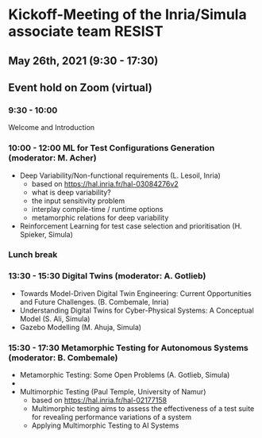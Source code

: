 # Kickoff-Meeting of the Inria/Simula associate team RESIST

## May 26th, 2021 (9:30 - 17:30)
## Event hold on Zoom (virtual)

### 9:30 - 10:00
Welcome and Introduction

### 10:00 - 12:00 ML for Test Configurations Generation (moderator: M. Acher)
- Deep Variability/Non-functional requirements (L. Lesoil, Inria)
  * based on https://hal.inria.fr/hal-03084276v2
  * what is deep variability? 
  * the input sensitivity problem 
  * interplay compile-time / runtime options 
  * metamorphic relations for deep variability  
-	Reinforcement Learning for test case selection and prioritisation (H. Spieker, Simula) 

### Lunch break

### 13:30 - 15:30 Digital Twins (moderator: A. Gotlieb)
- Towards Model-Driven Digital Twin Engineering: Current Opportunities and Future Challenges. (B. Combemale, Inria)
- Understanding Digital Twins for Cyber-Physical Systems: A Conceptual Model (S. Ali, Simula)
-	Gazebo Modelling (M. Ahuja, Simula)

### 15:30 - 17:30 Metamorphic Testing for Autonomous Systems (moderator: B. Combemale)

 -	Metamorphic Testing: Some Open Problems (A. Gotlieb, Simula)
 -	   
 - Multimorphic Testing (Paul Temple, University of Namur) 
   * based on https://hal.inria.fr/hal-02177158
   * Multimorphic testing aims to assess the effectiveness of a test suite for revealing performance variations of a system
   * Applying Multimorphic Testing to AI Systems


